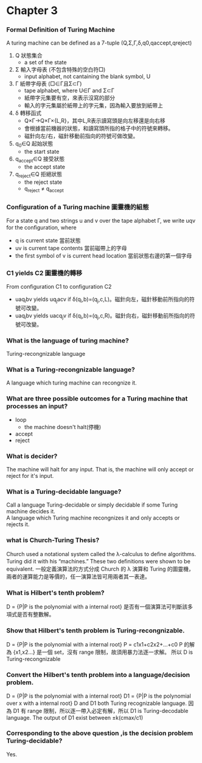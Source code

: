 Chapter 3
===
### Formal Definition of Turing Machine
A turing machine can be defined as a 7-tuple (Q,Σ,Γ,δ,q0,qaccept,qreject)
1. Q 狀態集合
    - a set of the state
2. Σ 輸入字母表 (不包含特殊的空白符□)
    - input alphabet, not cantaining the blank symbol, U
3. Γ 紙帶字母表 (□∈Γ且Σ⊂Γ)
    - tape alphabet, where U∈Γ and Σ⊂Γ
    - 紙帶字元集要有空，來表示沒寫的部分
    - 輸入的字元集屬於紙帶上的字元集，因為輸入要放到紙帶上
4. δ 轉移函式
    - Q×Γ→Q×Γ×{L,R}，其中L,R表示讀寫頭是向左移還是向右移
    - 會根據當前機器的狀態，和讀寫頭所指的格子中的符號來轉移。
    - 磁針向左/右，磁針移動前指向的符號可做改變。
5. q<sub>0</sub>∈Q 起始狀態
    - the start state
6. q<sub>accept</sub>∈Q 接受狀態
    - the accept state
7. q<sub>reject</sub>∈Q 拒絕狀態
    - the reject state
    - q<sub>reject</sub> ≠ q<sub>accept</sub>

### Configuration of a Turing machine 圖靈機的組態
For a state q and two strings u and v over the tape alphabet Γ, we write uqv for the conﬁguration, where
- q is current state 當前狀態
- uv is current tape contents 當前磁帶上的字母
- the first symbol of v is current head location 當前狀態右邊的第一個字母

### C1 yields C2 圖靈機的轉移
From configuration C1 to configuration C2
- uaq<sub>i</sub>bv yields uq<sub>j</sub>acv if δ(q<sub>i</sub>,b)=(q<sub>j</sub>,c,L)。磁針向左，磁針移動前所指向的符號可改變。
- uaq<sub>i</sub>bv yields uacq<sub>j</sub>v if δ(q<sub>i</sub>,b)=(q<sub>j</sub>,c,R)。磁針向右，磁針移動前所指向的符號可改變。

### What is the language of turing machine?
Turing-recongnizable language

### What is a Turing-recongnizable language?
A language which turing machine can recongnize it.

### What are three possible outcomes for a Turing machine that processes an input?
- loop
    - the machine doesn't halt(停機)
- accept
- reject

### What is decider?
The machine will halt for any input.
That is, the machine will only accept or reject for it's input.

### What is a Turing-decidable language?
Call a language Turing-decidable or simply decidable if some Turing machine decides it.  
A language which Turing machine recongnizes it and only accepts or rejects it.

### what is Church-Turing Thesis?
Church used a notational system called the λ-calculus to deﬁne algorithms. Turing did it with his “machines.” These two deﬁnitions were shown to be equivalent. 
一般定義演算法的方式分成 Church 的 λ 演算和 Turing 的圖靈機，兩者的運算能力是等價的，任一演算法皆可用兩者其一表達。

### What is Hilbert's tenth problem?
D = {P|P is the polynomial with a internal root}
是否有一個演算法可判斷該多項式是否有整數解。

### Show that Hilbert's tenth problem is Turing-recongnizable.
D = {P|P is the polynomial with a internal root}
P = c1x1+c2x2+...+c0
P 的解為 {x1,x2...} 是一個 set，沒有 range 限制，故須用暴力法逐一求解。
所以 D is Turing-recongnizable

### Convert the Hilbert's tenth problem into a language/decision problem.
D = {P|P is the polynomial with a internal root}
D1 = {P|P is the polynomial over x with a internal root}
D and D1 both Turing recognizable language.
因為 D1 有 range 限制，所以逐一帶入必定有解，所以 D1 is Turing-decodable language.
The output of D1 exist between ±k(cmax/c1)

### Corresponding to the above question ,is the decision problem Turing-decidable?
Yes.